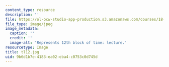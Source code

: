 ```yaml
---
content_type: resource
description: ''
file: https://ol-ocw-studio-app-production.s3.amazonaws.com/courses/18-05-introduction-to-probability-and-statistics-spring-2014/9b6d1b7e4183ea02eba4c0753c0d745d_tl12.jpg
file_type: image/jpeg
image_metadata:
  caption: ''
  credit: ''
  image-alt: 'Represents 12th block of time: lecture.'
resourcetype: Image
title: tl12.jpg
uid: 9b6d1b7e-4183-ea02-eba4-c0753c0d745d
---
```

